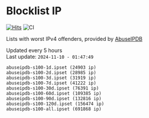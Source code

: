 # Blocklist IP

[![Hits](https://hits.seeyoufarm.com/api/count/incr/badge.svg?url=https%3A%2F%2Fgithub.com%2Fborestad%2Fblocklist-ip%2F&count_bg=%2379C83D&title_bg=%23555555&icon=&icon_color=%23E7E7E7&title=hits&edge_flat=false)](https://hits.seeyoufarm.com)  ![CI](https://img.shields.io/github/workflow/status/borestad/blocklist-ip/CI?style=flat-square)

Lists with worst IPv4 offenders, provided by [AbuseIPDB](https://www.abuseipdb.com/)

<!-- FOOTER-PLACEHOLDER -->
Updated every 5 hours<br>
Last update: `2024-11-10 - 01:47:49`
```
abuseipdb-s100-1d.ipset (24903 ip)
abuseipdb-s100-2d.ipset (28985 ip)
abuseipdb-s100-3d.ipset (31919 ip)
abuseipdb-s100-7d.ipset (41222 ip)
abuseipdb-s100-30d.ipset (76391 ip)
abuseipdb-s100-60d.ipset (109385 ip)
abuseipdb-s100-90d.ipset (132816 ip)
abuseipdb-s100-120d.ipset (156474 ip)
abuseipdb-s100-all.ipset (691868 ip)
```
